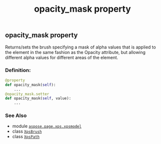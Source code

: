 ﻿---
title: opacity_mask property
second_title: Aspose.Page for Python via .NET API References
description: 
type: docs
weight: 100
url: /python-net/aspose.page.xps.xpsmodel/xpspath/opacity_mask/
is_root: false
---

## opacity_mask property


Returns/sets the brush specifying a mask of alpha values
that is applied to the element in the same fashion as the Opacity attribute,
but allowing different alpha values for different areas of the element.
### Definition:
```python
@property
def opacity_mask(self):
    ...
@opacity_mask.setter
def opacity_mask(self, value):
    ...
```

### See Also
* module [`aspose.page.xps.xpsmodel`](../../)
* class [`XpsBrush`](/page/python-net/aspose.page.xps.xpsmodel/xpsbrush)
* class [`XpsPath`](/page/python-net/aspose.page.xps.xpsmodel/xpspath)
